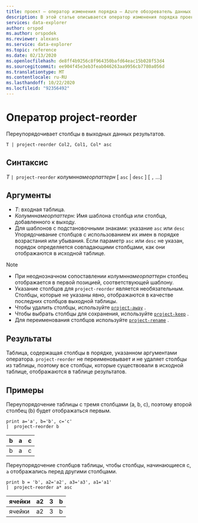 ```yaml
---
title: проект — оператор изменения порядка — Azure обозреватель данных
description: В этой статье описывается оператор изменения порядка проектов в Azure обозреватель данных.
services: data-explorer
author: orspod
ms.author: orspodek
ms.reviewer: alexans
ms.service: data-explorer
ms.topic: reference
ms.date: 02/13/2020
ms.openlocfilehash: de8ff4b9256c8f964350bafd64eac15b028f53d4
ms.sourcegitcommit: ee904f45e3eb3feab046263aa9956cb7780a056d
ms.translationtype: MT
ms.contentlocale: ru-RU
ms.lasthandoff: 10/22/2020
ms.locfileid: "92356492"
---
```

# <a name="project-reorder-operator"></a>Оператор project-reorder

Переупорядочивает столбцы в выходных данных результатов.

```kusto
T | project-reorder Col2, Col1, Col* asc
```

## <a name="syntax"></a>Синтаксис

*T* `| project-reorder` *колумннамеорпаттерн* [ `asc` | `desc` ] [ `,` ...]

## <a name="arguments"></a>Аргументы

* *T*: входная таблица.
* *Колумннамеорпаттерн:* Имя шаблона столбца или столбца, добавленного к выходу.
* Для шаблонов с подстановочными знаками: указание `asc` или `desc` Упорядочивание столбцов с использованием их имен в порядке возрастания или убывания. Если параметр `asc` или `desc` не указан, порядок определяется совпадающими столбцами, как они отображаются в исходной таблице.

> [!NOTE]
> * При неоднозначном сопоставлении *колумннамеорпаттерн* столбец отображается в первой позицией, соответствующей шаблону.
> * Указание столбцов для `project-reorder` является необязательным. Столбцы, которые не указаны явно, отображаются в качестве последних столбцов выходной таблицы.
> * Чтобы удалить столбцы, используйте [`project-away`](projectawayoperator.md) .
> * Чтобы выбрать столбцы для сохранения, используйте [`project-keep`](project-keep-operator.md) .
> * Для переименования столбцов используйте [`project-rename`](projectrenameoperator.md) .

## <a name="returns"></a>Результаты

Таблица, содержащая столбцы в порядке, указанном аргументами оператора. `project-reorder` не переименовывает и не удаляет столбцы из таблицы, поэтому все столбцы, которые существовали в исходной таблице, отображаются в таблице результатов.

## <a name="examples"></a>Примеры

Переупорядочение таблицы с тремя столбцами (a, b, c), поэтому второй столбец (b) будет отображаться первым.

<!-- csl: https://help.kusto.windows.net/Samples -->
```kusto
print a='a', b='b', c='c'
|  project-reorder b
```

|b|а|c|
|---|---|---|
|b|а|c|

Переупорядочение столбцов таблицы, чтобы столбцы, начинающиеся с, `a` отображались перед другими столбцами.

<!-- csl: https://help.kusto.windows.net/Samples -->
```kusto
print b = 'b', a2='a2', a3='a3', a1='a1'
|  project-reorder a* asc
```

|ячейки|a2|3|b|
|---|---|---|---|
|ячейки|a2|3|b|

